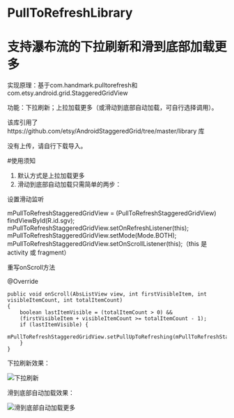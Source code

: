 # PullToRefreshLibrary
支持瀑布流的下拉刷新和滑到底部加载更多
=
实现原理：基于com.handmark.pulltorefresh和com.etsy.android.grid.StaggeredGridView

功能：下拉刷新；上拉加载更多（或滑动到底部自动加载，可自行选择调用）。

该库引用了https://github.com/etsy/AndroidStaggeredGrid/tree/master/library 库

没有上传，请自行下载导入。

#使用须知
1. 默认方式是上拉加载更多
2. 滑动到底部自动加载只需简单的两步：

设置滑动监听

mPullToRefreshStaggeredGridView = (PullToRefreshStaggeredGridView) findViewById(R.id.sgv);
mPullToRefreshStaggeredGridView.setOnRefreshListener(this);
mPullToRefreshStaggeredGridView.setMode(Mode.BOTH);
mPullToRefreshStaggeredGridView.setOnScrollListener(this);（this 是activity 或 fragment）

重写onScroll方法

 @Override
 
    public void onScroll(AbsListView view, int firstVisibleItem, int visibleItemCount, int totalItemCount) 
    {
        boolean lastItemVisible = (totalItemCount > 0) && 
        (firstVisibleItem + visibleItemCount >= totalItemCount - 1);
        if (lastItemVisible) {
            mPullToRefreshStaggeredGridView.setPullUpToRefreshing(mPullToRefreshStaggeredGridView);
        }
    }

下拉刷新效果：

![下拉刷新](http://g.recordit.co/QEM5g5fezd.gif)

滑到底部自动加载效果：

![滑到底部自动加载更多](http://g.recordit.co/SWZGTCPiEP.gif)
